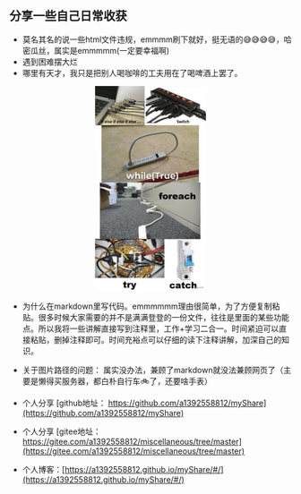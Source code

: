 ## 分享一些自己日常收获
* 莫名其名的说一些html文件违规，emmmm刷下就好，挺无语的😅😅😅😅，哈密瓜丝，属实是emmmmm(一定要幸福啊)
* 遇到困难摆大烂
* 哪里有天才，我只是把别人喝咖啡的工夫用在了喝啤酒上罢了。



<div align=center> 
      <img src="./image/emmmm.jpg" alt="avatar" style="zoom:50%" />
    </div>

* 为什么在markdown里写代码。emmmmmm理由很简单，为了方便复制粘贴。很多时候大家需要的并不是满满登登的一份文件，往往是里面的某些功能点。所以我将一些讲解直接写到注释里，工作+学习二合一。时间紧迫可以直接粘贴，删掉注释即可。时间充裕点可以仔细的读下注释讲解，加深自己的知识。  

* 关于图片路径的问题： 属实没办法，兼顾了markdown就没法兼顾网页了（主要是懒得买服务器，都白朴自行车🚲了，还要啥手表）
* 个人分享 [github地址： https://github.com/a1392558812/myShare](https://github.com/a1392558812/myShare)
* 个人分享 [gitee地址：https://gitee.com/a1392558812/miscellaneous/tree/master](https://gitee.com/a1392558812/miscellaneous/tree/master)
* 个人博客：[https://a1392558812.github.io/myShare/#/](https://a1392558812.github.io/myShare/#/)